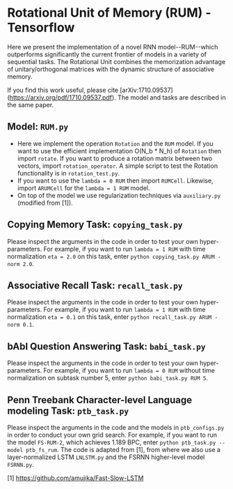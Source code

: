 # Rotational Unit of Memory (RUM) - Tensorflow

Here we present the implementation of a novel RNN model--RUM--which outperforms significantly the current frontier of models in a variety of sequential tasks. The Rotational Unit combines the memorization advantage of unitary/orthogonal matrices with the dynamic structure of associative memory.
    
If you find this work useful, please cite [arXiv:1710.09537] (https://arxiv.org/pdf/1710.09537.pdf). The model and tasks are described in the same paper. 

## Model: `RUM.py`
- Here we implement the operation `Rotation` and the `RUM` model. If you want to use the efficient implementation O(N_b * N_h) of `Rotation` then import `rotate`. If you want to produce a rotation matrix between two vectors, import `rotation_operator`. A simple script to test the Rotation functionality is in `rotation_test.py`. 
- If you want to use the `lambda = 0 RUM` then import `RUMCell`. Likewise, import `ARUMCell` for the `lambda = 1 RUM` model.
- On top of the model we use regularization techniques via `auxiliary.py` (modified from [1]). 
## Copying Memory Task: `copying_task.py` 
Please inspect the arguments in the code in order to test your own hyper-parameters. For example, if you want to run `lambda = 1 RUM` with time normalization `eta = 2.0` on this task, enter `python copying_task.py ARUM -norm 2.0`. 
## Associative Recall Task: `recall_task.py`
Please inspect the arguments in the code in order to test your own hyper-parameters. For example, if you want to run `lambda = 1 RUM` with time normalization `eta = 0.1` on this task, enter `python recall_task.py ARUM -norm 0.1`. 
## bAbI Question Answering Task: `babi_task.py` 
Please inspect the arguments in the code in order to test your own hyper-parameters. For example, if you want to run `lambda = 0 RUM` without time normalization on subtask number 5, enter `python babi_task.py RUM 5`. 
## Penn Treebank Character-level Language modeling Task: `ptb_task.py`
Please inspect the arguments in the code and the models in `ptb_configs.py` in order to conduct your own grid search. For example, if you want to run the model `FS-RUM-2`, which achieves 1.189 BPC, enter `python ptb_task.py --model ptb_fs_rum`. The code is adapted from [1], from where we also use a layer-normalized LSTM `LNLSTM.py` and the FSRNN higher-level model `FSRNN.py`.

[1] https://github.com/amujika/Fast-Slow-LSTM
